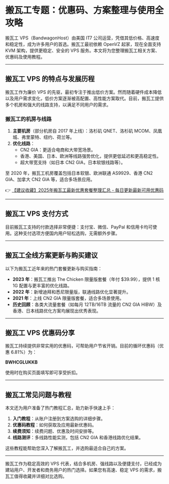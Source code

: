 # 搬瓦工专题：优惠码、方案整理与使用全攻略

搬瓦工 VPS（BandwagonHost）由美国 IT7 公司运营，凭借其低价格、高速度和稳定性，成为许多用户的首选。搬瓦工最初依赖 OpenVZ 起家，现在全面支持 KVM 架构，提供更稳定、安全的 VPS 服务。本文将为您整理搬瓦工相关方案、优惠码及使用教程。

---

## 搬瓦工 VPS 的特点与发展历程

搬瓦工作为廉价 VPS 的先驱，最初专注于推出低价方案。然而随着硬件成本降低以及用户需求变化，低价方案逐渐被高配置、高性能方案取代。目前，搬瓦工提供多个机房和强大的线路支持，以满足不同用户的需求。

### 搬瓦工的机房与线路
1. **主要机房**（部分机房自 2017 年上线）：洛杉矶 QNET、洛杉矶 MCOM、凤凰城、弗里蒙特、纽约、荷兰等。
2. **优化线路**：
   - CN2 GIA：更适合电商和大带宽场景。
   - 香港、美国、日本、欧洲等线路强势优化，提供更低延迟和更高稳定性。
   - 超大带宽支持（如日本 CN2 GIA，日本软银线路等）。

至 2020 年，搬瓦工机房覆盖包括日本软银、欧洲联通 AS9929、香港 CN2 GIA、加拿大 CN2 GIA 等，适合多场景应用。

👉 [【建议收藏】2025年搬瓦工最新优惠套餐整理汇总 - 每日更新最新可用优惠码](https://bit.ly/banwagon)

---

## 搬瓦工 VPS 支付方式

目前搬瓦工支持的付款选择非常便捷：支付宝、微信、PayPal 和信用卡均可使用。这种支付选项方便国内用户轻松选购，无需额外步骤。

---

## 搬瓦工全线方案更新与购买建议

以下为搬瓦工近年来的热门套餐更新与购买指南：

- **2023 年**：搬瓦工推出 The Chicken 限量版套餐（年付 $39.99），提供 1 核 1G 配置与更丰富的优化线路。
- **2022 年**：新增迪拜和悉尼限量版，联通线路优化显著提升。
- **2021 年**：上线 CN2 GIA 限量版套餐，适合多场景使用。
- **历史回顾**：各类大流量套餐（如每月 12TB/16TB 流量的 CN2 GIA HIBW）及香港、日本线路优化方案均展现出优秀表现。

---

## 搬瓦工 VPS 优惠码分享

搬瓦工持续提供非常实用的优惠码，可帮助用户节省开销。目前的循环优惠码（优惠 6.81%）为：

**BWHCGLUKKB**

使用时在购买页面填写即可享受折扣。

---

## 搬瓦工常见问题与教程

本文还为用户准备了热门教程汇总，助力新手快速上手：

1. **入门教程**：从账户注册到方案选购的详细步骤。
2. **优惠码教程**：如何获取及应用最新优惠码。
3. **续费须知**：续费问题、优惠及时间安排等。
4. **线路测评**：多线路性能实测，包括 CN2 GIA 和香港线路优化结果。

这些教程能帮助您深入了解搬瓦工，并选购最适合自己的方案。

---

搬瓦工作为稳定高效的 VPS 代表，结合多机房、强线路以及便捷支付，已经成为建站用户、开发者和商务用户的热门选择。如果您有高速、稳定 VPS 的需求，搬瓦工值得收藏并详细对比选购。